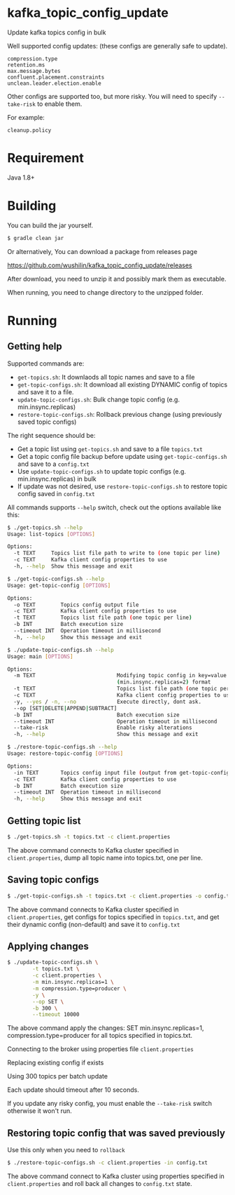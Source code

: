 # kafka_topic_config_update
Update kafka topics config in bulk

Well supported config updates: (these configs are generally safe to update).
```
compression.type
retention.ms
max.message.bytes
confluent.placement.constraints
unclean.leader.election.enable
```

Other configs are supported too, but more risky. You will need to specify `--take-risk` to enable them.

For example:
```
cleanup.policy
```

# Requirement
Java 1.8+

# Building

You can build the jar yourself.
```sh
$ gradle clean jar
```

Or alternatively, You can download a package from releases page 

https://github.com/wushilin/kafka_topic_config_update/releases

After download, you need to unzip it and possibly mark them as executable.

When running, you need to change directory to the unzipped folder.

# Running

## Getting help

Supported commands are:
- `get-topics.sh`: It downlaods all topic names and save to a file
- `get-topic-configs.sh`: It download all existing DYNAMIC config of topics and save it to a file.
- `update-topic-configs.sh`: Bulk change topic config (e.g. min.insync.replicas)
- `restore-topic-configs.sh`: Rollback previous change (using previously saved topic configs)

The right sequence should be:
- Get a topic list using `get-topics.sh` and save to a file `topics.txt`
- Get a topic config file backup before update using `get-topic-configs.sh` and save to a `config.txt`
- Use `update-topic-configs.sh` to update topic configs (e.g. min.insync.replicas) in bulk
- If update was not desired, use `restore-topic-configs.sh` to restore topic config saved in `config.txt`

All commands supports `--help` switch, check out the options available like this:

```sh
$ ./get-topics.sh --help
Usage: list-topics [OPTIONS]

Options:
  -t TEXT     Topics list file path to write to (one topic per line)
  -c TEXT     Kafka client config properties to use
  -h, --help  Show this message and exit
```

```sh
$ ./get-topic-configs.sh --help
Usage: get-topic-config [OPTIONS]

Options:
  -o TEXT        Topics config output file
  -c TEXT        Kafka client config properties to use
  -t TEXT        Topics list file path (one topic per line)
  -b INT         Batch execution size
  --timeout INT  Operation timeout in millisecond
  -h, --help     Show this message and exit
```

```sh
$ ./update-topic-configs.sh --help
Usage: main [OPTIONS]

Options:
  -m TEXT                          Modifying topic config in key=value
                                   (min.insync.replicas=2) format
  -t TEXT                          Topics list file path (one topic per line)
  -c TEXT                          Kafka client config properties to use
  -y, --yes / -n, --no             Execute directly, dont ask.
  --op [SET|DELETE|APPEND|SUBTRACT]
  -b INT                           Batch execution size
  --timeout INT                    Operation timeout in millisecond
  --take-risk                      Enable risky alterations
  -h, --help                       Show this message and exit
```

```sh
$ ./restore-topic-configs.sh --help
Usage: restore-topic-config [OPTIONS]

Options:
  -in TEXT       Topics config input file (output from get-topic-configs.sh)
  -c TEXT        Kafka client config properties to use
  -b INT         Batch execution size
  --timeout INT  Operation timeout in millisecond
  -h, --help     Show this message and exit
```

## Getting topic list
```sh
$ ./get-topics.sh -t topics.txt -c client.properties
```
The above command connects to Kafka cluster specified in `client.properties`, dump all topic name into topics.txt, one per line.

## Saving topic configs
```sh
$ ./get-topic-configs.sh -t topics.txt -c client.properties -o config.txt
```
The above command connects to Kafka cluster specified in `client.properties`, get configs for topics specified in `topics.txt`, and get their dynamic config (non-default) and save it to `config.txt`


## Applying changes
```sh
$ ./update-topic-configs.sh \
 		-t topics.txt \
		-c client.properties \
		-m min.insync.replicas=1 \
		-m compression.type=producer \
		-y \
		--op SET \
		-b 300 \
		--timeout 10000 
```

The above command apply the changes: SET min.insync.replicas=1, compression.type=producer for all topics specified in topics.txt.

Connecting to the broker using properties file `client.properties`

Replacing existing config if exists

Using 300 topics per batch update

Each update should timeout after 10 seconds.

If you update any risky config, you must enable the `--take-risk` switch otherwise it won't run.

## Restoring topic config that was saved previously

Use this only when you need to `rollback`

```sh
$ ./restore-topic-configs.sh -c client.properties -in config.txt
```

The above command connect to Kafka cluster using properties specified in `client.properties` and roll back all changes to `config.txt` state.
